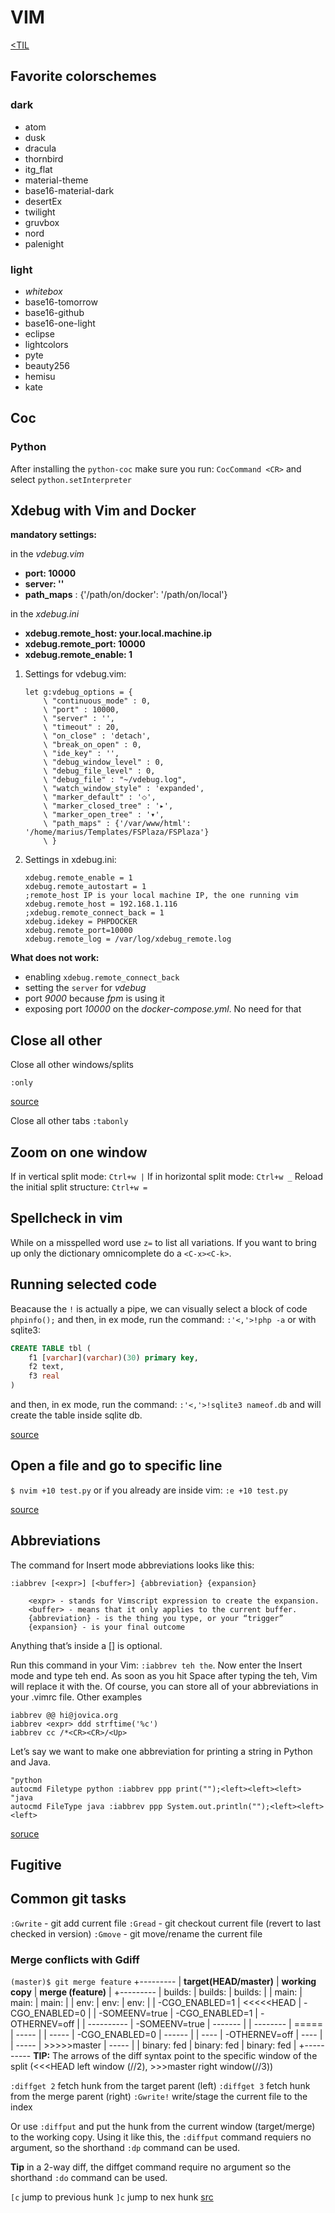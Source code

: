 # VIM
[<TIL](Programming.md)

## Favorite colorschemes

### dark
* atom
* dusk
* dracula
* thornbird
* itg_flat
* material-theme
* base16-material-dark
* desertEx
* twilight
* gruvbox
* nord
* palenight

### light
* _whitebox_
* base16-tomorrow
* base16-github
* base16-one-light
* eclipse
* lightcolors
* pyte
* beauty256
* hemisu
* kate


## Coc
### Python
After installing the `python-coc` make sure you run:
`CocCommand <CR>`  and select `python.setInterpreter`


## Xdebug with Vim and Docker

**mandatory settings:**

in the _vdebug.vim_

* **port: 10000**
* **server: ''**
* **path_maps** : {'/path/on/docker': '/path/on/local'}

in the _xdebug.ini_

* **xdebug.remote_host: your.local.machine.ip**
* **xdebug.remote_port: 10000**
* **xdebug.remote_enable: 1**

1. Settings for vdebug.vim:

    ```
    let g:vdebug_options = {
        \ "continuous_mode" : 0,
        \ "port" : 10000,
        \ "server" : '',
        \ "timeout" : 20,
        \ "on_close" : 'detach',
        \ "break_on_open" : 0,
        \ "ide_key" : '',
        \ "debug_window_level" : 0,
        \ "debug_file_level" : 0,
        \ "debug_file" : "~/vdebug.log",
        \ "watch_window_style" : 'expanded',
        \ "marker_default" : '⬦',
        \ "marker_closed_tree" : '▸',
        \ "marker_open_tree" : '▾',
        \ "path_maps" : {'/var/www/html': '/home/marius/Templates/FSPlaza/FSPlaza'}
        \ }
     ```

2. Settings in xdebug.ini:

    ```
    xdebug.remote_enable = 1
    xdebug.remote_autostart = 1
    ;remote_host IP is your local machine IP, the one running vim
    xdebug.remote_host = 192.168.1.116
    ;xdebug.remote_connect_back = 1
    xdebug.idekey = PHPDOCKER
    xdebug.remote_port=10000
    xdebug.remote_log = /var/log/xdebug_remote.log
    ```

**What does not work:**
+ enabling `xdebug.remote_connect_back`
+ setting the `server` for _vdebug_
+ port _9000_ because _fpm_ is using it
+ exposing port _10000_ on the _docker-compose.yml_. No need for that


## Close all other
Close all other windows/splits

`:only`

[source](https://github.com/jbranchaud/til/blob/master/vim/close-all-other-windows.md)

Close all other tabs
`:tabonly`

## Zoom on one window
If in vertical split mode:
`Ctrl+w |`
If in horizontal split mode:
`Ctrl+w _`
Reload the initial split structure:
`Ctrl+w =`


## Spellcheck in vim
While on a misspelled word use `z=` to list all variations.
If you want to bring up only the dictionary omnicomplete do a `<C-x><C-k>`.

## Running selected code
Beacause the `!` is actually a pipe, we can visually select a block of code
`phpinfo();`
and then, in ex mode, run the command:
`:'<,'>!php -a`
or with sqlite3:
```SQL
CREATE TABLE tbl (
    f1 [varchar](varchar)(30) primary key,
    f2 text,
    f3 real
)
```
and then, in ex mode, run the command:
`:'<,'>!sqlite3 nameof.db`
and will create the table inside sqlite db.

[source](https://dl.suckless.org/slcon/2019/slcon-2019-03-marc_chantreux-acme_changed_my_life.webm)


## Open a file and go to specific line
`$ nvim +10 test.py`
or if you already are inside vim:
`:e +10 test.py`

[source](https://jdhao.github.io/2019/12/21/nifty_nvim_techniques_s6/#open-a-file-and-go-to-specific-line)

## Abbreviations
The command for Insert mode abbreviations looks like this:
```
:iabbrev [<expr>] [<buffer>] {abbreviation} {expansion}

    <expr> - stands for Vimscript expression to create the expansion.
    <buffer> - means that it only applies to the current buffer.
    {abbreviation} - is the thing you type, or your “trigger”
    {expansion} - is your final outcome
```
Anything that’s inside a [] is optional.

Run this command in your Vim: `:iabbrev teh the`. Now enter the Insert mode and type teh end. As soon as you hit Space after typing the teh, Vim will replace it with the.
Of course, you can store all of your abbreviations in your .vimrc file.
Other examples
```
iabbrev @@ hi@jovica.org
iabbrev <expr> ddd strftime('%c')
iabbrev cc /*<CR><CR>/<Up>
```
Let’s say we want to make one abbreviation for printing a string in Python and Java.
```
"python
autocmd Filetype python :iabbrev ppp print("");<left><left><left>
"java
autocmd FileType java :iabbrev ppp System.out.println("");<left><left><left>
```
[soruce](https://jovica.org/posts/vim_abbreviations/)

## Fugitive
## Common git tasks
`:Gwrite` - git add current file
`:Gread` - git checkout current file (revert to last checked in version)
`:Gmove` - git move/rename the current file

### Merge conflicts with Gdiff

`(master)$ git merge feature`
+---------
| **target(HEAD/master)** | **working copy** | **merge (feature)** |
+---------
| builds:                 | builds:          | builds:             |
| main:                   | main:            | main:               |
| env:                    | env:             | env:                |
| -CGO_ENABLED=1          | <<<<<HEAD        | -CGO_ENABLED=0      |
| -SOMEENV=true           | -CGO_ENABLED=1   | -OTHERNEV=off       |
| ----------              | -SOMEENV=true    | -------             |
| --------                | =====            | -----               |
| -----                   | -CGO_ENABLED=0   | ------              |
| ----                    | -OTHERNEV=off    | ----                |
| -----                   | >>>>>master      | -----               |
| binary: fed             | binary: fed      | binary: fed         |
+----------
**TIP:** The arrows of the diff syntax point to the specific window of the split
(<<<HEAD left window (//2), >>>master right window(//3))

`:diffget 2` fetch hunk from the target parent (left)
`:diffget 3` fetch hunk from the merge parent (right)
`:Gwrite!` write/stage the current file to the index

Or use `:diffput` and put the hunk from the current window (target/merge)
to the working copy. Using it like this, the `:diffput` command requiers no
argument, so the shorthand `:dp` command can be used.

**Tip** in a 2-way diff, the diffget command require no argument so the
shorthand `:do` command can be used.

`[c` jump to previous hunk
`]c` jump to nex hunk
[src](http://vimcasts.org/episodes/fugitive-vim-resolving-merge-conflicts-with-vimdiff/)
